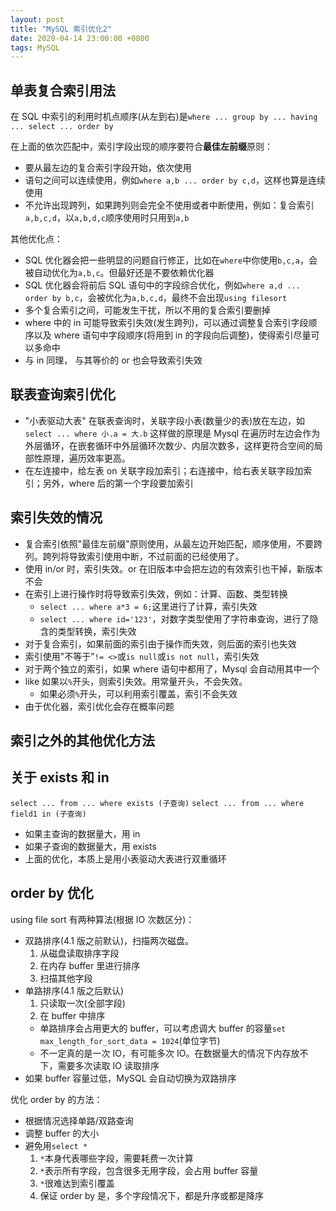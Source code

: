 ```yaml
---
layout: post
title: "MySQL 索引优化2"
date: 2020-04-14 23:00:00 +0800
tags: MySQL
---
```


## 单表复合索引用法

在 SQL 中索引的利用时机点顺序(从左到右)是`where ... group by ... having ... select ... order by`

在上面的依次匹配中，索引字段出现的顺序要符合**最佳左前缀**原则：

- 要从最左边的复合索引字段开始，依次使用
- 语句之间可以连续使用，例如`where a,b ... order by c,d`，这样也算是连续使用
- 不允许出现跨列，如果跨列则会完全不使用或者中断使用，例如：复合索引`a,b,c,d`，以`a,b,d,c`顺序使用时只用到`a,b`

其他优化点：

- SQL 优化器会把一些明显的问题自行修正，比如在`where`中你使用`b,c,a`，会被自动优化为`a,b,c`。但最好还是不要依赖优化器
- SQL 优化器会将前后 SQL 语句中的字段综合优化，例如`where a,d ... order by b,c`，会被优化为`a,b,c,d`，最终不会出现`using filesort`
- 多个复合索引之间，可能发生干扰，所以不用的复合索引要删掉
- where 中的 in 可能导致索引失效(发生跨列)，可以通过调整复合索引字段顺序以及 where 语句中字段顺序(将用到 in 的字段向后调整)，使得索引尽量可以多命中
- 与 in 同理， 与其等价的 or 也会导致索引失效

## 联表查询索引优化

- "小表驱动大表" 在联表查询时，关联字段小表(数量少的表)放在左边，如`select ... where 小.a = 大.b`
  这样做的原理是 Mysql 在遍历时左边会作为外层循环，在嵌套循环中外层循环次数少、内层次数多，这样更符合空间的局部性原理，遍历效率更高。
- 在左连接中，给左表 on 关联字段加索引；右连接中，给右表关联字段加索引；另外，where 后的第一个字段要加索引

## 索引失效的情况

- 复合索引依照"最佳左前缀"原则使用，从最左边开始匹配，顺序使用，不要跨列。跨列将导致索引使用中断，不过前面的已经使用了。
- 使用 in/or 时，索引失效。or 在旧版本中会把左边的有效索引也干掉，新版本不会
- 在索引上进行操作时将导致索引失效，例如：计算、函数、类型转换
  - `select ... where a*3 = 6;`这里进行了计算，索引失效
  - `select ... where id='123'`，对数字类型使用了字符串查询，进行了隐含的类型转换，索引失效
- 对于复合索引，如果前面的索引由于操作而失效，则后面的索引也失效
- 索引使用"不等于"`!= <>`或`is null`或`is not null`，索引失效
- 对于两个独立的索引，如果 where 语句中都用了，Mysql 会自动用其中一个
- like 如果以`%`开头，则索引失效。用常量开头，不会失效。
  - 如果必须`%`开头，可以利用索引覆盖，索引不会失效
- 由于优化器，索引优化会存在概率问题

## 索引之外的其他优化方法

## 关于 exists 和 in

`select ... from ... where exists (子查询)` `select ... from ... where field1 in (子查询)`

- 如果主查询的数据量大，用 in
- 如果子查询的数据量大，用 exists
- 上面的优化，本质上是用小表驱动大表进行双重循环

## order by 优化

using file sort 有两种算法(根据 IO 次数区分)：

- 双路排序(4.1 版之前默认)，扫描两次磁盘。
  1. 从磁盘读取排序字段
  2. 在内存 buffer 里进行排序
  3. 扫描其他字段
- 单路排序(4.1 版之后默认)
  1. 只读取一次(全部字段)
  2. 在 buffer 中排序
  - 单路排序会占用更大的 buffer，可以考虑调大 buffer 的容量`set max_length_for_sort_data = 1024`(单位字节)
  - 不一定真的是一次 IO，有可能多次 IO。在数据量大的情况下内存放不下，需要多次读取 IO 读取排序
- 如果 buffer 容量过低，MySQL 会自动切换为双路排序

优化 order by 的方法：

- 根据情况选择单路/双路查询
- 调整 buffer 的大小
- 避免用`select *`
  1. `*`本身代表哪些字段，需要耗费一次计算
  2. `*`表示所有字段，包含很多无用字段，会占用 buffer 容量
  3. `*`很难达到索引覆盖
  4. 保证 order by 是，多个字段情况下，都是升序或都是降序
